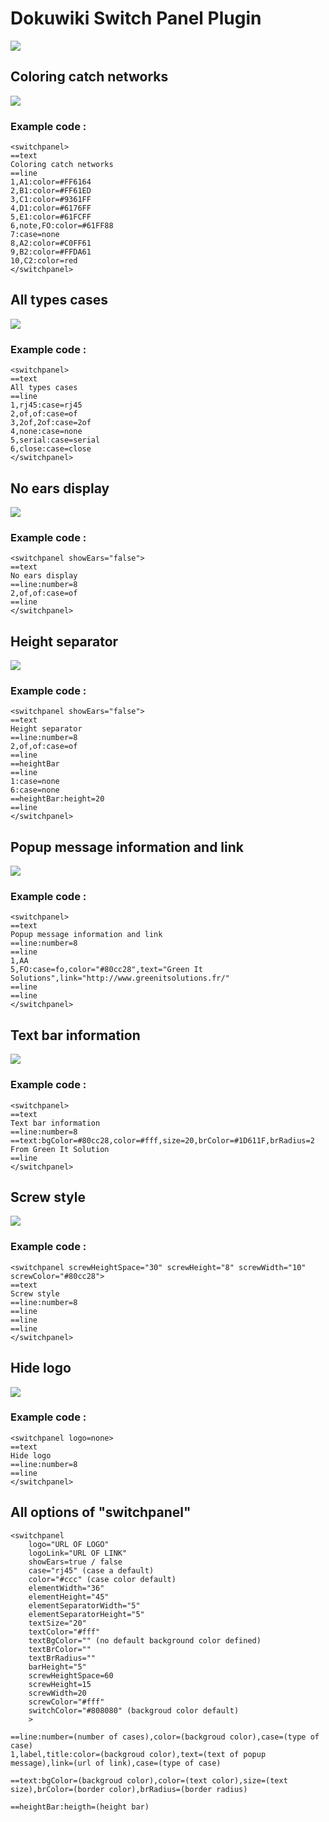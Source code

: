 # Dokuwiki Switch Panel Plugin

![](https://raw.github.com/GreenItSolutions/assets/master/dokuwiki/switchpanel/switchpanel_1.png)

## Coloring catch networks

![](https://raw.github.com/GreenItSolutions/assets/master/dokuwiki/switchpanel/switchpanel_2.png)

### Example code :

```
<switchpanel>
==text
Coloring catch networks
==line
1,A1:color=#FF6164
2,B1:color=#FF61ED
3,C1:color=#9361FF
4,D1:color=#6176FF
5,E1:color=#61FCFF
6,note,FO:color=#61FF88
7:case=none
8,A2:color=#C0FF61
9,B2:color=#FFDA61
10,C2:color=red
</switchpanel>
```

## All types cases

![](https://raw.github.com/GreenItSolutions/assets/master/dokuwiki/switchpanel/switchpanel_3.png)

### Example code :

```
<switchpanel>
==text
All types cases
==line
1,rj45:case=rj45
2,of,of:case=of
3,2of,2of:case=2of
4,none:case=none
5,serial:case=serial
6,close:case=close
</switchpanel>
```

## No ears display

![](https://raw.github.com/GreenItSolutions/assets/master/dokuwiki/switchpanel/switchpanel_4.png)

### Example code :

```
<switchpanel showEars="false">
==text
No ears display
==line:number=8
2,of,of:case=of
==line
</switchpanel>
```

## Height separator

![](https://raw.github.com/GreenItSolutions/assets/master/dokuwiki/switchpanel/switchpanel_5.png)

### Example code :

```
<switchpanel showEars="false">
==text
Height separator
==line:number=8
2,of,of:case=of
==line
==heightBar
==line
1:case=none
6:case=none
==heightBar:height=20
==line
</switchpanel>
```

## Popup message information and link

![](https://raw.github.com/GreenItSolutions/assets/master/dokuwiki/switchpanel/switchpanel_6.png)

### Example code :

```
<switchpanel>
==text
Popup message information and link
==line:number=8
==line
1,AA
5,FO:case=fo,color="#80cc28",text="Green It Solutions",link="http://www.greenitsolutions.fr/"
==line
==line
</switchpanel>
```

## Text bar information

![](https://raw.github.com/GreenItSolutions/assets/master/dokuwiki/switchpanel/switchpanel_7.png)

### Example code :

```
<switchpanel>
==text
Text bar information
==line:number=8
==text:bgColor=#80cc28,color=#fff,size=20,brColor=#1D611F,brRadius=2
From Green It Solution
==line
</switchpanel>
```

## Screw style

![](https://raw.github.com/GreenItSolutions/assets/master/dokuwiki/switchpanel/switchpanel_8.png)

### Example code :

```
<switchpanel screwHeightSpace="30" screwHeight="8" screwWidth="10" screwColor="#80cc28">
==text
Screw style
==line:number=8
==line
==line
==line
</switchpanel>
```

## Hide logo

![](https://raw.github.com/GreenItSolutions/assets/master/dokuwiki/switchpanel/switchpanel_9.png)

### Example code :

```
<switchpanel logo=none>
==text
Hide logo
==line:number=8
==line
</switchpanel>
```

## All options of "switchpanel"

```
<switchpanel
    logo="URL OF LOGO"
    logoLink="URL OF LINK"
    showEars=true / false
    case="rj45" (case a default)
    color="#ccc" (case color default)
    elementWidth="36"
    elementHeight="45"
    elementSeparatorWidth="5"
    elementSeparatorHeight="5"
    textSize="20"
    textColor="#fff"
    textBgColor="" (no default background color defined)
    textBrColor=""
    textBrRadius=""
    barHeight="5"
    screwHeightSpace=60
    screwHeight=15
    screwWidth=20
    screwColor="#fff"
    switchColor="#808080" (backgroud color default)
    >
 
==line:number=(number of cases),color=(backgroud color),case=(type of case)
1,label,title:color=(backgroud color),text=(text of popup message),link=(url of link),case=(type of case)

==text:bgColor=(backgroud color),color=(text color),size=(text size),brColor=(border color),brRadius=(border radius)

==heightBar:heigth=(height bar)
```
